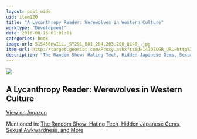 ```yaml
---
layout: post-wide
uid: item120
title: "A Lycanthropy Reader: Werewolves in Western Culture"
worktype: "Development"
date: 2016-08-16 01:01:01
categories: book
image-url: 51S450nwIiL._SY291_BO1,204,203,200_QL40_.jpg
item-url: http://target.georiot.com/Proxy.ashx?tsid=14707&GR_URL=http%3A%2F%2Fwww.amazon.com%2FLycanthropy-Reader-Werewolves-Western-Culture%2Fdp%2F0815623844
description: "The Random Show: Hating Tech, Hidden Japanese Gems, Sexual Awkwardness, and More"
---
```

<a href="http://target.georiot.com/Proxy.ashx?tsid=14707&GR_URL=http%3A%2F%2Fwww.amazon.com%2FLycanthropy-Reader-Werewolves-Western-Culture%2Fdp%2F0815623844" target="blank"><img src="../../../../img/thumbs/51S450nwIiL._SY291_BO1,204,203,200_QL40_.jpg" class="prod-img"></a>
<h2>A Lycanthropy Reader: Werewolves in Western Culture</h2>
<p><a class="btn btn-primary" href="http://target.georiot.com/Proxy.ashx?tsid=14707&GR_URL=http%3A%2F%2Fwww.amazon.com%2FLycanthropy-Reader-Werewolves-Western-Culture%2Fdp%2F0815623844" target="blank">View on Amazon</a><p>
<p>Mentioned in: <a href="http://fourhourworkweek.com/2014/11/25/the-random-show-hating-tech-hidden-japanese-gems-sexual-awkwardness-and-more/" target="blank">The Random Show: Hating Tech, Hidden Japanese Gems, Sexual Awkwardness, and More</a></p>
